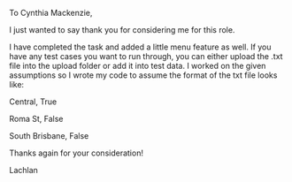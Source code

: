 To Cynthia Mackenzie,

I just wanted to say thank you for considering me for this role.

I have completed the task and added a little menu feature as well. If you have any test cases you want to run through, you can either upload the .txt file into the upload folder or add it into test data. I worked on the given assumptions so I wrote my code to assume the format of the txt file looks like:

Central, True 

Roma St, False 

South Brisbane, False

Thanks again for your consideration!

Lachlan
